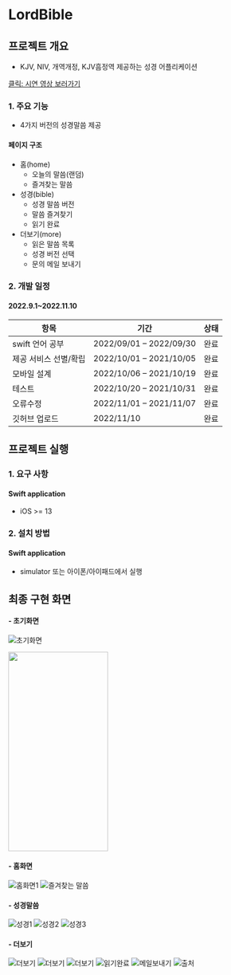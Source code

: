 # LordBible

## 프로젝트 개요

- KJV, NIV, 개역개정, KJV흠정역 제공하는 성경 어플리케이션

[클릭: 시연 영상 보러가기](doc/mov/시연영상.mp4)

### 1. 주요 기능
- 4가지 버전의 성경말씀 제공

#### 페이지 구조
- 홈(home)
    - 오늘의 말씀(랜덤)
    - 즐겨찾는 말씀
- 성경(bible)
    - 성경 말씀 버전
    - 말씀 즐겨찾기
    - 읽기 완료
- 더보기(more)
    - 읽은 말씀 목록
    - 성경 버전 선택
    - 문의 메일 보내기

### 2. 개발 일정

#### 2022.9.1~2022.11.10
| 항목              | 기간                      | 상태  |
|-----------------|-------------------------|-----|
| swift 언어 공부 | 2022/09/01 – 2022/09/30 | 완료  |
| 제공 서비스 선별/확립    | 2022/10/01 – 2021/10/05 | 완료  |
| 모바일 설계    | 2022/10/06 – 2021/10/19 | 완료  |
| 테스트    | 2022/10/20 – 2021/10/31 | 완료  |
| 오류수정    | 2022/11/01 – 2021/11/07 | 완료  |
| 깃허브 업로드    | 2022/11/10 | 완료  |

## 프로젝트 실행

### 1. 요구 사항

#### Swift application
- iOS >= 13

### 2. 설치 방법

#### Swift application
- simulator 또는 아이폰/아이패드에서 실행

## 최종 구현 화면

#### - 초기화면
![초기화면](doc/img/intial.jpg)
<div>
  <img src="doc/img/intial.jpg" width="200" height="400">
</div>

#### - 홈화면
![홈화면1](doc/img/home.jpg)
![즐겨찾는 말씀](doc/img/star.jpg)
#### - 성경말씀
![성경1](doc/img/bible2.jpg)
![성경2](doc/img/bible3.jpg)
![성경3](doc/img/bible4.jpg)
#### - 더보기
![더보기](doc/img/setting1.jpg)
![더보기](doc/img/more.jpg)
![더보기](doc/img/setVer.jpg)
![읽기완료](doc/img/read_check.jpg)
![메일보내기](doc/img/mail.jpg)
![출처](doc/img/from.jpg)
